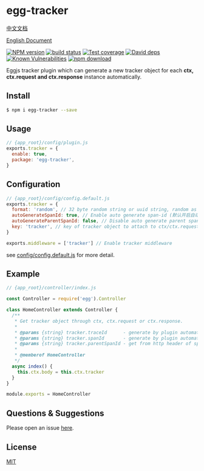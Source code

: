 # egg-tracker

[中文文档](https://github.com/JsonMa/egg-tracker/blob/master/README.zh_CN.md)

[English Document](https://github.com/JsonMa/egg-tracker/blob/master/README.md)

[![NPM version][npm-image]][npm-url]
[![build status][travis-image]][travis-url]
[![Test coverage][codecov-image]][codecov-url]
[![David deps][david-image]][david-url]
[![Known Vulnerabilities][snyk-image]][snyk-url]
[![npm download][download-image]][download-url]

[npm-image]: https://img.shields.io/npm/v/egg-tracker.svg?style=flat-square
[npm-url]: https://npmjs.org/package/egg-tracker
[travis-image]: https://img.shields.io/travis/JsonMa/egg-tracker.svg?style=flat-square
[travis-url]: https://travis-ci.org/JsonMa/egg-tracker
[codecov-image]: https://img.shields.io/codecov/c/github/JsonMa/egg-tracker.svg?style=flat-square
[codecov-url]: https://codecov.io/github/JsonMa/egg-tracker?branch=master
[david-image]: https://img.shields.io/david/JsonMa/egg-tracker.svg?style=flat-square
[david-url]: https://david-dm.org/JsonMa/egg-tracker
[snyk-image]: https://snyk.io/test/npm/egg-tracker/badge.svg?style=flat-square
[snyk-url]: https://snyk.io/test/npm/egg-tracker
[download-image]: https://img.shields.io/npm/dm/egg-tracker.svg?style=flat-square
[download-url]: https://npmjs.org/package/egg-tracker

Eggjs tracker plugin which can generate a new tracker object for each **ctx, ctx.request and ctx.response** instance automatically.

## Install

```bash
$ npm i egg-tracker --save
```

## Usage

```js
// {app_root}/config/plugin.js
exports.tracker = {
  enable: true,
  package: 'egg-tracker',
}
```

## Configuration

```js
// {app_root}/config/config.default.js
exports.tracker = {
  format: 'random', // 32 byte random string or uuid string, random as default（数据格式，默认为32字节字符串）
  autoGenerateSpanId: true, // Enable auto generate span-id (默认开启自动生成span-id)
  autoGenerateParentSpanId: false, // Disable auto generate parent span-id (默认关闭自动创建parent span-id)
  key: 'tracker', // key of tracker object to attach to ctx/ctx.request/ctx.response
}

exports.middleware = ['tracker'] // Enable tracker middleware
```

see [config/config.default.js](config/config.default.js) for more detail.

## Example

```js
// {app_root}/controller/index.js

const Controller = require('egg').Controller

class HomeController extends Controller {
  /**
   * Get tracker object through ctx, ctx.request or ctx.response.
   *
   * @params {string} tracker.traceId      - generate by plugin automatically if http headers doesn't include trace-id.
   * @params {string} tracker.spanId       - generate by plugin automatically.
   * @params {string} tracker.parentSpanId - get from http header of span-id.
   *
   * @memberof HomeController
   */
  async index() {
    this.ctx.body = this.ctx.tracker
  }
}

module.exports = HomeController
```

## Questions & Suggestions

Please open an issue [here](https://github.com/JsonMa/egg-tracker/issues).

## License

[MIT](LICENSE)
